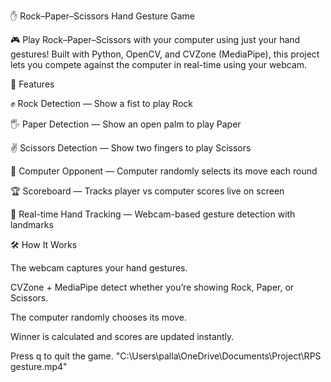 ✋ Rock–Paper–Scissors Hand Gesture Game

🎮 Play Rock–Paper–Scissors with your computer using just your hand gestures!
Built with Python, OpenCV, and CVZone (MediaPipe), this project lets you compete against the computer in real-time using your webcam.

🚀 Features

✊ Rock Detection — Show a fist to play Rock

🖐️ Paper Detection — Show an open palm to play Paper

✌️ Scissors Detection — Show two fingers to play Scissors

🤖 Computer Opponent — Computer randomly selects its move each round

🏆 Scoreboard — Tracks player vs computer scores live on screen

🎥 Real-time Hand Tracking — Webcam-based gesture detection with landmarks

🛠️ How It Works

The webcam captures your hand gestures.

CVZone + MediaPipe detect whether you’re showing Rock, Paper, or Scissors.

The computer randomly chooses its move.

Winner is calculated and scores are updated instantly.

Press q to quit the game.
"C:\Users\palla\OneDrive\Documents\Project\RPS gesture.mp4"

